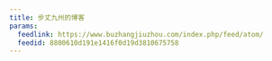 ```yaml
---
title: 步丈九州的博客
params:
  feedlink: https://www.buzhangjiuzhou.com/index.php/feed/atom/
  feedid: 8800610d191e1416f0d19d3810675758
---
```

